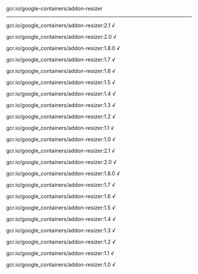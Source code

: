 gcr.io/google-containers/addon-resizer 

----
gcr.io/google_containers/addon-resizer:2.1 √

gcr.io/google_containers/addon-resizer:2.0 √

gcr.io/google_containers/addon-resizer:1.8.0 √

gcr.io/google_containers/addon-resizer:1.7 √

gcr.io/google_containers/addon-resizer:1.6 √

gcr.io/google_containers/addon-resizer:1.5 √

gcr.io/google_containers/addon-resizer:1.4 √

gcr.io/google_containers/addon-resizer:1.3 √

gcr.io/google_containers/addon-resizer:1.2 √

gcr.io/google_containers/addon-resizer:1.1 √

gcr.io/google_containers/addon-resizer:1.0 √

gcr.io/google_containers/addon-resizer:2.1 √

gcr.io/google_containers/addon-resizer:2.0 √

gcr.io/google_containers/addon-resizer:1.8.0 √

gcr.io/google_containers/addon-resizer:1.7 √

gcr.io/google_containers/addon-resizer:1.6 √

gcr.io/google_containers/addon-resizer:1.5 √

gcr.io/google_containers/addon-resizer:1.4 √

gcr.io/google_containers/addon-resizer:1.3 √

gcr.io/google_containers/addon-resizer:1.2 √

gcr.io/google_containers/addon-resizer:1.1 √

gcr.io/google_containers/addon-resizer:1.0 √

